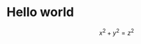 ---
---

<script src='https://cdn.mathjax.org/mathjax/latest/MathJax.js?config=TeX-AMS-MML_HTMLorMML'></script>

# Hello world

$$ x^2 + y^2 = z^2 $$
